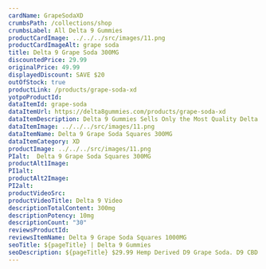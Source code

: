 ```yaml
---
cardName: GrapeSodaXD
crumbsPath: /collections/shop
crumbsLabel: All Delta 9 Gummies
productCardImage: ../../../src/images/11.png
productCardImageAlt: grape soda
title: Delta 9 Grape Soda 300MG
discountedPrice: 29.99
originalPrice: 49.99
displayedDiscount: SAVE $20
outOfStock: true
productLink: /products/grape-soda-xd
yotpoProductId: 
dataItemId: grape-soda
dataItemUrl: https://delta8gummies.com/products/grape-soda-xd
dataItemDescription: Delta 9 Gummies Sells Only the Most Quality Delta 9 THC Gummies Fully Formulated from Hemp. These products are 2018 Federal Farm Bill Legal.
dataItemImage: ../../../src/images/11.png
dataItemName: Delta 9 Grape Soda Squares 300MG
dataItemCategory: XD
productImage: ../../../src/images/11.png
PIalt:  Delta 9 Grape Soda Squares 300MG
productAlt1Image: 
PI1alt: 
productAlt2Image: 
PI2alt: 
productVideoSrc: 
productVideoTitle: Delta 9 Video
descriptionTotalContent: 300mg
descriptionPotency: 10mg
descriptionCount: "30"
reviewsProductId: 
reviewsItemName: Delta 9 Grape Soda Squares 1000MG
seoTitle: ${pageTitle} | Delta 9 Gummies
seoDescription: ${pageTitle} $29.99 Hemp Derived D9 Grape Soda. D9 CBD Edibles 2018 Fedral Farm Bill legal. Consume Delta 9 thc grape soda gummies Responsibly. 
---
```

